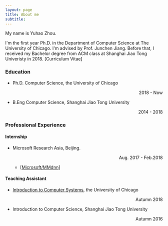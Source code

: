 ```yaml
---
layout: page
title: About me
subtitle:
---
```


My name is Yuhao Zhou. 

I'm the first year Ph.D. in the Department of Computer Science at The University of Chicago. I'm advised by Prof. Junchen Jiang. Before that, I received my Bachelor degree from ACM class at Shanghai Jiao Tong Univeristy in 2018. [Curriculum Vitae]

### Education

- Ph.D. Computer Science, the University of Chicago <p style="text-align:right">2018 - Now</p>
- B.Eng Computer Science, Shanghai Jiao Tong University <p style="text-align:right">2014 - 2018</p>

### Professional Experience

#### Internship

- Microsoft Research Asia, Beijing. <p style="text-align:right">Aug. 2017 - Feb.2018</p>
	* [[Microsoft/MMdnn](https://github.com/Microsoft/MMdnn)]

#### Teaching Assistant

- [Introduction to Computer Systems](https://www.classes.cs.uchicago.edu/archive/2018/fall/15400-1/), the University of Chicago <p style="text-align:right">Autumn 2018</p>
- Introduction to Computer Science, Shanghai Jiao Tong University <p style="text-align:right">Autumn 2016</p>
